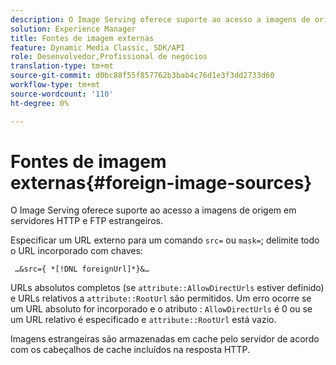 ```yaml
---
description: O Image Serving oferece suporte ao acesso a imagens de origem em servidores HTTP e FTP estrangeiros.
solution: Experience Manager
title: Fontes de imagem externas
feature: Dynamic Media Classic, SDK/API
role: Desenvolvedor,Profissional de negócios
translation-type: tm+mt
source-git-commit: d0bc88f55f857762b3bab4c76d1e3f3dd2733d60
workflow-type: tm+mt
source-wordcount: '110'
ht-degree: 0%

---
```



# Fontes de imagem externas{#foreign-image-sources}

O Image Serving oferece suporte ao acesso a imagens de origem em servidores HTTP e FTP estrangeiros.

Especificar um URL externo para um comando `src=` ou `mask=`; delimite todo o URL incorporado com chaves:

` …&src={ *[!DNL foreignUrl]*}&…`

URLs absolutos completos (se `attribute::AllowDirectUrls` estiver definido) e URLs relativos a `attribute::RootUrl` são permitidos. Um erro ocorre se um URL absoluto for incorporado e o atributo : `AllowDirectUrls` é 0 ou se um URL relativo é especificado e `attribute::RootUrl` está vazio.

Imagens estrangeiras são armazenadas em cache pelo servidor de acordo com os cabeçalhos de cache incluídos na resposta HTTP.
